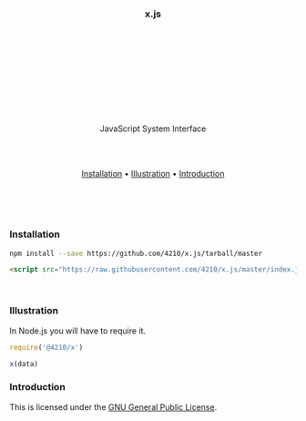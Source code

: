 
<br/>
<br/>
<br/>
<br/>
<br/>
<br/>
<br/>
<br/>
<br/>
<br/>

<h3 align="center">x.js</h3>

<br/>
<br/>
<br/>
<br/>
<br/>
<br/>
<br/>
<br/>
<br/>

<p align="center">
  JavaScript System Interface
</p>

<br/>
<br/>

<p align="center">
  <a href="#installation">Installation</a> •
  <a href="#illustration">Illustration</a> •
  <a href="#introduction">Introduction</a>
</p>

<br/>
<br/>
<br/>

### Installation

```bash
npm install --save https://github.com/4210/x.js/tarball/master
```

```html
<script src="https://raw.githubusercontent.com/4210/x.js/master/index.js"></script>
```

<br/>

### Illustration

In Node.js you will have to require it.

```js
require('@4210/x')

x(data)
```

### Introduction

This is licensed under the [GNU General Public License](LICENSE.md).

